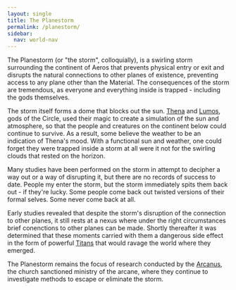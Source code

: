 ```yaml
---
layout: single
title: The Planestorm
permalink: /planestorm/
sidebar:
  nav: world-nav
---
```


The Planestorm (or "the storm", colloquially), is a swirling storm surrounding the continent of Aeros that prevents physical entry or exit and disrupts the natural connections to other planes of existence, preventing access to any plane other than the Material. The consequences of the storm are tremendous, as everyone and everything inside is trapped - including the gods themselves.

The storm itself forms a dome that blocks out the sun. [Thena](/deities/#thena) and [Lumos](/deities/#lumos), gods of the Circle, used their magic to create a simulation of the sun and atmosphere, so that the people and creatures on the continent below could continue to survive. As a result, some believe the weather to be an indication of Thena's mood. With a functional sun and weather, one could forget they were trapped inside a storm at all were it not for the swirling clouds that rested on the horizon.

Many studies have been performed on the storm in attempt to decipher a way out or a way of disrupting it, but there are no records of success to date. People my enter the storm, but the storm immediately spits them back out - if they're lucky. Some people come back out twisted versions of their formal selves. Some never come back at all.

Early studies revealed that despite the storm's disruption of the connection to other planes, it still rests at a nexus where under the right circumstances brief conenctions to other planes can be made. Shortly thereafter it was determined that these moments carried with them a dangerous side effect in the form of powerful [Titans](/titans/) that would ravage the world where they emerged.

The Planestorm remains the focus of research conducted by the [Arcanus](/organizations/#arcanus), the church sanctioned ministry of the arcane, where they continue to investigate methods to escape or eliminate the storm.